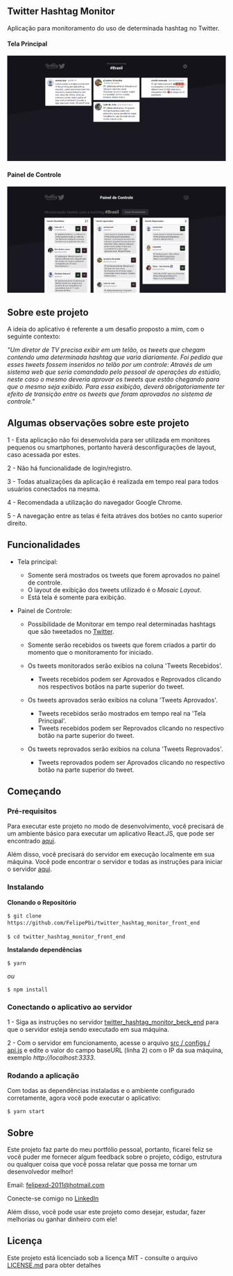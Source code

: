 ## Twitter Hashtag Monitor

Aplicação para monitoramento do uso de determinada hashtag no Twitter.

#### Tela Principal

![Monitor-Hashtags-Approved](https://github.com/FelipePbi/twitter_hashtag_monitor_front_end/blob/master/screenshots/monitor_tweets_approved_2.PNG)

#### Painel de Controle

![Monitor-Hashtags-Painel-Control](https://github.com/FelipePbi/twitter_hashtag_monitor_front_end/blob/master/screenshots/painel_control_2.PNG)

## Sobre este projeto

A ideia do aplicativo é referente a um desafio proposto a mim, com o seguinte contexto:

_"Um diretor de TV precisa exibir em um telão, os tweets que chegam contendo uma determinada hashtag que varia diariamente. Foi pedido que esses tweets fossem inseridos no telão por um controle: Através de um sistema web que seria comandado pelo pessoal de operações do estúdio, neste caso o mesmo deveria aprovar os tweets que estão chegando para que o mesmo seja exibido. Para essa exibição, deverá obrigatoriamente ter efeito de transição entre os tweets que foram aprovados no sistema de controle."_

## Algumas observações sobre este projeto

1 - Esta aplicação não foi desenvolvida para ser utilizada em monitores pequenos ou smartphones, portanto haverá desconfigurações de layout, caso acessada por estes.

2 - Não há funcionalidade de login/registro.

3 - Todas atualizações da aplicação é realizada em tempo real para todos usuários conectados na mesma.

4 - Recomendada a utilização do navegador Google Chrome.

5 - A navegação entre as telas é feita atráves dos botões no canto superior direito.

## Funcionalidades

- Tela principal:

  - Somente será mostrados os tweets que forem aprovados no painel de controle.
  - O layout de exibição dos tweets utilizado é o _Mosaic Layout_.
  - Está tela é somente para exibição.

- Painel de Controle:

  - Possibilidade de Monitorar em tempo real determinadas hashtags que são tweetados no [Twitter](https://twitter.com/).
  - Somente serão recebidos os tweets que forem criados a partir do momento que o monitoramento for iniciado.

  - Os tweets monitorados serão exibios na coluna 'Tweets Recebidos'.

    - Tweets recebidos podem ser Aprovados e Reprovados clicando nos respectivos botãos na parte superior do tweet.

  - Os tweets aprovados serão exibios na coluna 'Tweets Aprovados'.

    - Tweets recebidos serão mostrados em tempo real na 'Tela Principal'.
    - Tweets recebidos podem ser Reprovados clicando no respectivo botão na parte superior do tweet.

  - Os tweets reprovados serão exibios na coluna 'Tweets Reprovados'.

    - Tweets reprovados podem ser Aprovados clicando no respectivo botão na parte superior do tweet.

## Começando

### Pré-requisitos

Para executar este projeto no modo de desenvolvimento, você precisará de um ambiente básico para executar um aplicativo React.JS, que pode ser encontrado [aqui](https://reactjs.org/docs/getting-started.html).

Além disso, você precisará do servidor em execução localmente em sua máquina. Você pode encontrar o servidor e todas as instruções para iniciar o servidor [aqui](https://github.com/FelipePbi/twitter_hashtag_monitor_beck_end).

### Instalando

**Clonando o Repositório**

```
$ git clone https://github.com/FelipePbi/twitter_hashtag_monitor_front_end

$ cd twitter_hashtag_monitor_front_end
```

**Instalando dependências**

```
$ yarn
```

_ou_

```
$ npm install
```

### Conectando o aplicativo ao servidor

1 - Siga as instruções no servidor [twitter_hashtag_monitor_beck_end](https://github.com/FelipePbi/twitter_hashtag_monitor_beck_end) para que o servidor esteja sendo executado em sua máquina.

2 - Com o servidor em funcionamento, acesse o arquivo [src / configs / api.js](https://github.com/FelipePbi/twitter_hashtag_monitor_front_end/blob/master/src/configs/defaultConfig.js) e edite o valor do campo baseURL (linha 2) com o IP da sua máquina, exemplo _http://localhost:3333_.

### Rodando a aplicação

Com todas as dependências instaladas e o ambiente configurado corretamente, agora você pode executar o aplicativo:

```
$ yarn start
```

## Sobre

Este projeto faz parte do meu portfólio pessoal, portanto, ficarei feliz se você puder me fornecer algum feedback sobre o projeto, código, estrutura ou qualquer coisa que você possa relatar que possa me tornar um desenvolvedor melhor!

Email: felipexd-2011@hotmail.com

Conecte-se comigo no [LinkedIn](https://www.linkedin.com/in/felipe-borges-pbi/)

Além disso, você pode usar este projeto como desejar, estudar, fazer melhorias ou ganhar dinheiro com ele!

## Licença

Este projeto está licenciado sob a licença MIT - consulte o arquivo [LICENSE.md](https://github.com/steniowagner/bon-appetit-app/blob/master/LICENSE) para obter detalhes
